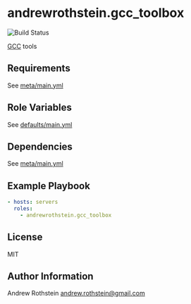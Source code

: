 andrewrothstein.gcc_toolbox
=========
![Build Status](https://github.com/andrewrothstein/ansible-gcc_toolbox/actions/workflows/build.yml/badge.svg)

[GCC](https://gcc.gnu.org/) tools

Requirements
------------

See [meta/main.yml](meta/main.yml)

Role Variables
--------------

See [defaults/main.yml](defaults/main.yml)

Dependencies
------------

See [meta/main.yml](meta/main.yml)

Example Playbook
----------------

```yml
- hosts: servers
  roles:
    - andrewrothstein.gcc_toolbox
```

License
-------

MIT

Author Information
------------------

Andrew Rothstein <andrew.rothstein@gmail.com>
